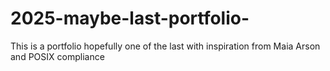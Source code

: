 # 2025-maybe-last-portfolio-
This is a portfolio hopefully one of the last with inspiration from Maia Arson and POSIX compliance 

